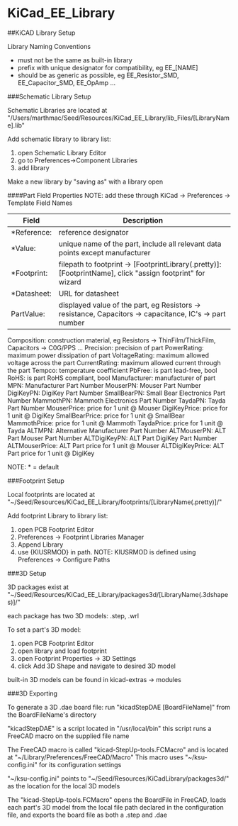 # KiCad_EE_Library

##KiCAD Library Setup

Library Naming Conventions
* must not be the same as built-in library
* prefix with unique designator for compatibility, eg EE_[NAME]
* should be as generic as possible, eg EE_Resistor_SMD, EE_Capacitor_SMD, EE_OpAmp ...


###Schematic Library Setup

Schematic Libraries are located at "/Users/marthmac/Seed/Resources/KiCad_EE_Library/lib_Files/[LibraryName].lib"

Add schematic library to library list:
1) open Schematic Library Editor
2) go to Preferences->Component Libraries
3) add library

Make a new library by "saving as" with a library open

####Part Field Properties
NOTE: add these through KiCad -> Preferences -> Template Field Names

Field|Description
-----------------------|---------------------------------------------------
*Reference:|reference designator
*Value:|unique name of the part, include all relevant data points except manufacturer
*Footprint:|filepath to footprint -> [FootprintLibrary(.pretty)]:[FootprintName], click "assign footprint" for wizard
*Datasheet:|URL for datasheet
PartValue:|displayed value of the part, eg Resistors -> resistance, Capacitors -> capacitance, IC's -> part number
Composition:			construction material, eg Resistors -> ThinFilm/ThickFilm, Capacitors -> C0G/PPS ...
Precision:				precision of part
PowerRating:			maximum power dissipation of part
VoltageRating:			maximum allowed voltage across the part
CurrentRating:			maximum allowed current through the part
Tempco:					temperature coefficient
PbFree:					is part lead-free, bool
RoHS:					is part RoHS compliant, bool
Manufacturer:			manufacturer of part
MPN:					Manufacturer Part Number
MouserPN:				Mouser Part Number
DigiKeyPN:				DigiKey Part Number
SmallBearPN:			Small Bear Electronics Part Number
MammothPN:				Mammoth Electronics Part Number
TaydaPN:				Tayda Part Number
MouserPrice:			price for 1 unit @ Mouser
DigiKeyPrice:			price for 1 unit @ DigiKey
SmallBearPrice:			price for 1 unit @ SmallBear
MammothPrice:			price for 1 unit @ Mammoth
TaydaPrice:				price for 1 unit @ Tayda
ALTMPN:					Alternative Manufacturer Part Number
ALTMouserPN:			ALT Part Mouser Part Number
ALTDigiKeyPN:			ALT Part DigiKey Part Number
ALTMouserPrice:			ALT Part price for 1 unit @ Mouser
ALTDigiKeyPrice:		ALT Part price for 1 unit @ DigiKey

NOTE: * = default

###Footprint Setup

Local footprints are located at "~/Seed/Resources/KiCad_EE_Library/footprints/[LibraryName(.pretty)]/"

Add footprint Library to library list:
1) open PCB Footprint Editor
2) Preferences -> Footprint Libraries Manager
3) Append Library
4) use {KIUSRMOD} in path.  NOTE: KIUSRMOD is defined using Preferences -> Configure Paths



###3D Setup

3D packages exist at "~/Seed/Resources/KiCad_EE_Library/packages3d/[LibraryName(.3dshapes)]/"

each package has two 3D models: .step, .wrl


To set a part's 3D model:
1) open PCB Footprint Editor
2) open library and load footprint
3) open Footprint Properties -> 3D Settings
4) click Add 3D Shape and navigate to desired 3D model


built-in 3D models can be found in kicad-extras -> modules


###3D Exporting

To generate a 3D .dae board file:
run "kicadStepDAE [BoardFileName]" from the BoardFileName's directory

"kicadStepDAE" is a script located in "/usr/local/bin"
this script runs a FreeCAD macro on the supplied file name

The FreeCAD macro is called "kicad-StepUp-tools.FCMacro" and is located at "~/Library/Preferences/FreeCAD/Macro"
This macro uses "~/ksu-config.ini" for its configuration settings

"~/ksu-config.ini" points to "~/Seed/Resources/KiCadLibrary/packages3d/" as the location
for the local 3D models

The "kicad-StepUp-tools.FCMacro" opens the BoardFile in FreeCAD, loads each part's 3D model from the local file path
declared in the configuration file, and exports the board file as both a .step and .dae
